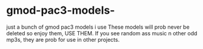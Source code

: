 # gmod-pac3-models-
just a bunch of gmod pac3 models i use
These models will prob never be deleted so enjoy them,  USE THEM. 
If you see random ass music n other odd mp3s, they are prob for use in other projects.
